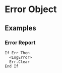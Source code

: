 # Error Object

## Examples

### Error Report
```.vbscript
If Err Then
  <LogError>
  Err.Clear
End If
```

